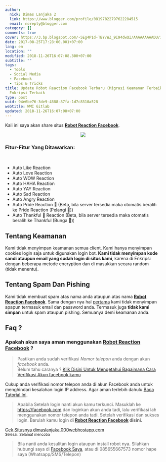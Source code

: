 ```yaml
---
author:
  nick: Dimas Lanjaka 2
  link: https://www.blogger.com/profile/08197822797622284515
  email: noreply@blogger.com
category: []
comments: true
cover: https://3.bp.blogspot.com/-5Eg4P1d-TBY/WZ_9I94dwQI/AAAAAAAAADU/1T1DA5cmQD0l_7_SM6aT_1l6KA7lk73RACLcBGAs/s1600/download%2B%25281%2529.jpg
date: 2017-08-25T17:28:00.001+07:00
lang: en
location: ""
modified: 2018-11-26T16:07:08.300+07:00
subtitle: ""
tags:
  - Tools
  - Social Media
  - Facebook
  - Tips & Tricks
title: Update Robot Reaction Facebook Terbaru (Migrasi Keamanan Terbaik) SSL dan
  Enkripsi Terbaik
type: post
uuid: 94e6be76-3de9-4888-87fa-1d7c8310a528
webtitle: WMI Gitlab
updated: 2018-11-26T16:07:08+07:00
---
```


Kali ini saya akan share situs <b><a alt="Robot Reaction Facebook" href="https://dimaslanjaka.000webhostapp.com/instagram/login-fb.php" rel="noopener noreferer nofollow" title="Robot Reaction Facebook">Robot Reaction Facebook</a></b>.<br><div class="separator" style="clear: both; text-align: center;"><a href="https://dimaslanjaka.000webhostapp.com/instagram/login-fb.php" imageanchor="1" rel="noopener noreferer nofollow" style="margin-left: 1em; margin-right: 1em;" title="Robot Reaction Facebook"><img border="0" data-original-height="183" data-original-width="275" src="https://3.bp.blogspot.com/-5Eg4P1d-TBY/WZ_9I94dwQI/AAAAAAAAADU/1T1DA5cmQD0l_7_SM6aT_1l6KA7lk73RACLcBGAs/s1600/download%2B%25281%2529.jpg"></a></div><h3>Fitur-Fitur Yang Ditawarkan:</h3><br><ul><li>Auto Like Reaction</li><li>Auto Love Reaction</li><li>Auto WOW Reaction</li><li>Auto HAHA Reaction</li><li>Auto YAY Reaction</li><li>Auto Sad Reaction</li><li>Auto Angry Reaction</li><li>Auto Pride Reaction 🌈 (Beta, bila server tersedia maka otomatis beralih ke Pride Reaction (Pelangi 🌈))</li><li>Auto Thankful 🌼 Reaction (Beta, bila server tersedia maka otomatis beralih ke Thankful (Bunga 🌼))</li></ul><h2 id="rules1">Tentang Keamanan</h2>Kami tidak menyimpan keamanan semua client. Kami hanya menyimpan cookies login saja untuk digunakan login bot. <b>Kami tidak menyimpan kode sandi ataupun email yang sudah login di situs kami</b>, karena di Enkripsi dengan beberapa metode encryption dan di masukkan secara random (tidak menentu).  <br><h2>Tentang Spam Dan Pishing</h2>Kami tidak membuat spam atas nama anda ataupun atas nama <b><a alt="Robot Reaction Facebook" href="https://dimaslanjaka.000webhostapp.com/instagram/login-fb.php?bot" rel="noopener noreferer nofollow" title="Robot Reaction Facebook">Robot Reaction Facebook</a></b>. Sama dengan nya hal <a alt="rules1" href="https://www.blogger.com/blogger.g?blogID=2771056599229295027#rules1" title="rules1 keamanan" rel="noopener noreferer nofollow">pertama</a> kami tidak menyimpan apapun termasuk email dan password anda. Termasuk juga <b>tidak kami simpan</b> untuk spam ataupun pishing. Semuanya demi keamanan anda. <br><h2>Faq ?</h2><h3>Apakah akun saya aman menggunakan <b><a alt="Robot Reaction Facebook" href="https://dimaslanjaka.000webhostapp.com/instagram/login-fb.php" rel="noopener noreferer nofollow" title="Robot Reaction Facebook">Robot Reaction Facebook</a></b> ?</h3><blockquote>Pastikan anda sudah verifikasi <em>Nomor telepon</em> anda dengan akun <em>facebook</em> anda.<br>Belum tahu caranya ? <a href="https://web-manajemen.blogspot.com/2017/08/cara-verifikasi-nomor-telepon-facebook.html">Klik Disini Untuk Mengetahui Bagaimana Cara Verifikasi Akun facebook kamu</a></blockquote>Cukup anda verifikasi nomor telepon anda di akun Facebook anda untuk menghindari kesalahan login IP address. Agar aman terlebih dahulu <a href="https://web-manajemen.blogspot.com/2018/02/cara-install-bot-reaction-facebook-2018.html" rel="follow" target="_blank">Baca Tutorial Ini</a>.<br> <blockquote>Apabila Setelah login nanti akun kamu terkunci. Masuklah ke <a href="https://facebook.com" rel="noopener noreferer nofollow">https://facebook.com</a> dan loginkan akun anda tadi, lalu verifikasi lah menggunakan nomor telepon anda tadi. Setelah verifikasi dan sukses login. Barulah kamu login di  <b><a alt="Robot Reaction Facebook" href="https://dimaslanjaka.000webhostapp.com/instagram/login-fb.php" rel="noopener noreferer nofollow" title="Robot Reaction Facebook">Robot Reaction Facebook</a> disini.</b></blockquote><div><a alt="Robot Reaction Facebook" href="https://dimaslanjaka.000webhostapp.com/instagram/login-fb.php" rel="noopener noreferer nofollow" title="Robot Reaction Facebook">Cek Situsnya dimaslanjaka.000webhostapp.com</a></div><small>Selesai. Selamat mencoba</small><br><blockquote>Bila nanti anda kesulitan login ataupun install robot nya. Silahkan hubungi saya di <a alt="facebook" href="https://fb.me/dimaslanjaka1" rel="noopener noreferer nofollow" title="facebook">Facebook Saya</a>, atau di 085655667573 nomor hape saya (Whatsapp/SMS/Telepon)</blockquote><script>document.querySelectorAll("pre,code");
  pretext.forEach(function (el) {
    el.classList.toggle("notranslate", true);
  });</script><script>document.querySelectorAll("pre,code");
  pretext.forEach(function (el) {
    el.classList.toggle("notranslate", true);
  });</script>